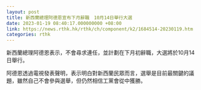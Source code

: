 ```yaml
---
layout: post
title: 新西蘭總理阿德恩宣布下月辭職　10月14日舉行大選
date: 2023-01-19 08:40:17.000000000 +08:00
link: https://news.rthk.hk/rthk/ch/component/k2/1684514-20230119.htm
categories: rthk
---
```


新西蘭總理阿德恩表示，不會尋求連任，並計劃在下月初辭職，大選將於10月14日舉行。

阿德恩透過電視發表聲明，表示明白對新西蘭民眾而言，選舉是目前最關鍵的議題，雖然自己不會參與選舉，但仍然相信工黨會從中獲勝。
